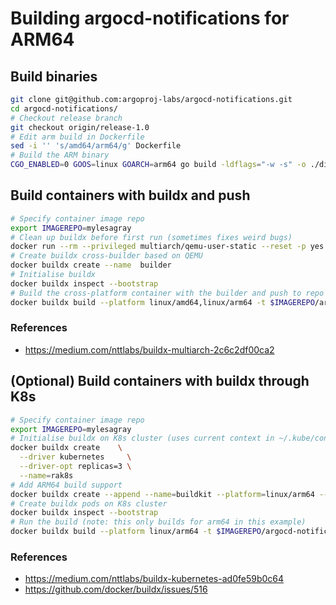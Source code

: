 # Building argocd-notifications for ARM64

## Build binaries

```sh
git clone git@github.com:argoproj-labs/argocd-notifications.git
cd argocd-notifications/
# Checkout release branch
git checkout origin/release-1.0
# Edit arm build in Dockerfile
sed -i '' 's/amd64/arm64/g' Dockerfile
# Build the ARM binary
CGO_ENABLED=0 GOOS=linux GOARCH=arm64 go build -ldflags="-w -s" -o ./dist/argocd-notifications-linux-arm64 ./cmd
```

## Build containers with buildx and push

```sh
# Specify container image repo
export IMAGEREPO=mylesagray
# Clean up buildx before first run (sometimes fixes weird bugs)
docker run --rm --privileged multiarch/qemu-user-static --reset -p yes
# Create buildx cross-builder based on QEMU
docker buildx create --name  builder
# Initialise buildx
docker buildx inspect --bootstrap
# Build the cross-platform container with the builder and push to repo
docker buildx build --platform linux/amd64,linux/arm64 -t $IMAGEREPO/argocd-notifications:$(shell cat VERSION) --push .
```

### References

* <https://medium.com/nttlabs/buildx-multiarch-2c6c2df00ca2>

## (Optional) Build containers with buildx through K8s

```sh
# Specify container image repo
export IMAGEREPO=mylesagray
# Initialise buildx on K8s cluster (uses current context in ~/.kube/config)
docker buildx create    \
  --driver kubernetes     \
  --driver-opt replicas=3 \
  --name=rak8s
# Add ARM64 build support
docker buildx create --append --name=buildkit --platform=linux/arm64 --node=buildkit-arm64 --driver=kubernetes --driver-opt="namespace=buildkit,nodeselector=kubernetes.io/arch=arm64"
# Create buildx pods on K8s cluster
docker buildx inspect --bootstrap
# Run the build (note: this only builds for arm64 in this example)
docker buildx build --platform linux/arm64 -t $IMAGEREPO/argocd-notifications:$(shell cat VERSION) --push .
```

### References

* <https://medium.com/nttlabs/buildx-kubernetes-ad0fe59b0c64>
* <https://github.com/docker/buildx/issues/516>
